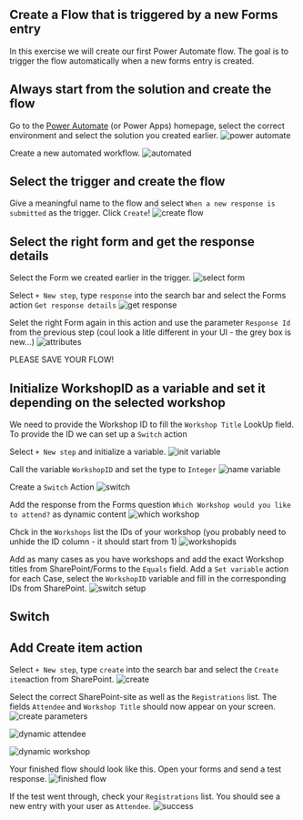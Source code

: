 ## Create a Flow that is triggered by a new Forms entry
In this exercise we will create our first Power Automate flow. The goal is to trigger the flow automatically when a new forms entry is created.

## Always start from the solution and create the flow
Go to the [Power Automate](https://make.powerautomate.com/) (or Power Apps) homepage, select the correct environment and select the solution you created earlier.
![power automate](/assets/7_powerautomate.png)

Create a new automated workflow.
![automated](/assets/7_automated.png)

## Select the trigger and create the flow
Give a meaningful name to the flow and select `When a new response is submitted` as the trigger. Click `Create`!
![create flow](/assets/7_createflow.png)

## Select the right form and get the response details
Select the Form we created earlier in the trigger.
![select form](/assets/7_selectform.png)

Select `+ New step`, type `response` into the search bar and select the Forms action `Get response details`
![get response](/assets/7_getresponse.png)

Selet the right Form again in this action and use the parameter `Response Id` from the previous step (coul look a litle different in your UI - the grey box is new...)
![attributes](/assets/7_selectattributes.png)

PLEASE SAVE YOUR FLOW!

## Initialize WorkshopID as a variable and set it depending on the selected workshop
We need to provide the Workshop ID to fill the `Workshop Title` LookUp field. To provide the ID we can set up a `Switch` action 

Select `+ New step` and initialize a variable.
![init variable](/assets/7_initvariable.png)

Call the variable `WorkshopID` and set the type to `Integer`
![name variable](/assets/7_namevariable.png)

Create a `Switch` Action
![switch](/assets/7_switch.png)

Add the response from the Forms question `Which Workshop would you like to attend?` as dynamic content
![which workshop](/assets/7_whichworkshop.png)

Chck in the `Workshops` list the IDs of your workshop (you probably need to unhide the ID column - it should start from 1)
![workshopids](/assets/7_workshopid.png)

Add as many cases as you have workshops and add the exact Workshop titles from SharePoint/Forms to the `Equals` field. Add a `Set variable` action for each Case, select the `WorkshopID` variable and fill in the corresponding IDs from SharePoint.
![switch setup](/assets/7_switchsetup.png)

## Switch

## Add Create item action
Select `+ New step`, type `create` into the search bar and select the `Create item`action from SharePoint.
![create](/assets/7_createitem.png)

Select the correct SharePoint-site as well as the `Registrations` list. The fields `Attendee` and `Workshop Title` should now appear on your screen.
![create parameters](/assets/7_createitemparameters.png)

![dynamic attendee](/assets/7_dynamicattendee.png)

![dynamic workshop](/assets/7_dynamicworkshop.png)

Your finished flow should look like this. Open your forms and send a test response.
![finished flow](/assets/7_finishedflow.png)

If the test went through, check your `Registrations` list. You should see a new entry with your user as `Attendee`.
![success](/assets/7_success.png)